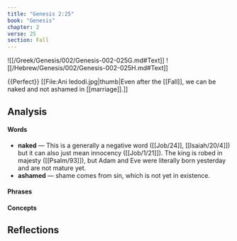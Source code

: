 ```yaml
---
title: "Genesis 2:25"
book: "Genesis"
chapter: 2
verse: 25
section: Fall
---
```

![[/Greek/Genesis/002/Genesis-002-025G.md#Text]]
![[/Hebrew/Genesis/002/Genesis-002-025H.md#Text]]

{{Perfect}}
[[File:Ani ledodi.jpg|thumb|Even after the [[Fall]], we can be naked and not ashamed in [[marriage]].]]

## Analysis

#### Words
- **naked** — This is a generally a negative word ([[Job/24]], [[Isaiah/20/4]]) but it can also just mean innocency ([[Job/1/21]]).  The king is robed in majesty ([[Psalm/93]]), but Adam and Eve were literally born yesterday and are not mature yet.
- **ashamed** — shame comes from sin, which is not yet in existence.

#### Phrases

#### Concepts

## Reflections
